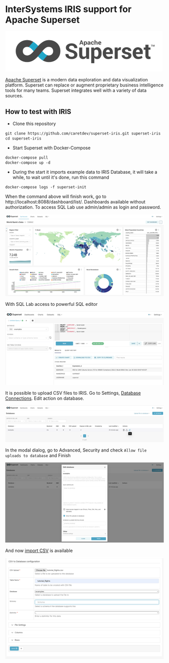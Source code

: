 # InterSystems IRIS support for Apache Superset

<img
  src="https://github.com/apache/superset/raw/master/superset-frontend/src/assets/branding/superset-logo-horiz-apache.png"
  alt="Superset"
  width="500"
/>

[Apache Superset](https://superset.apache.org/) is a modern data exploration and data visualization platform. Superset can replace or augment proprietary business intelligence tools for many teams. Superset integrates well with a variety of data sources.

## How to test with IRIS

* Clone this repository

```shell
git clone https://github.com/caretdev/superset-iris.git superset-iris
cd superset-iris
```

* Start Superset with Docker-Compose
```shell
docker-compose pull
docker-compose up -d
```

* During the start it imports example data to IRIS Database, it will take a while, to wait until it's done, run this command
```shell
docker-compose logs -f superset-init
```

When the command above will finish work, go to http://localhost:8088/dashboard/list/. Dashboards available without authorization. To access SQL Lab use admin/admin as login and password.

![Apache Superset](https://raw.githubusercontent.com/caretdev/superset-iris/main/imgs/superset.png)

With SQL Lab access to powerful SQL editor

![Apache Superset](https://raw.githubusercontent.com/caretdev/superset-iris/main/imgs/sqllab.png)

It is possible to upload CSV files to IRIS. Go to Settings, [Database Connections](http://localhost:8088/databaseview/list/). Edit action on database.

![Databases list](https://raw.githubusercontent.com/caretdev/superset-iris/main/imgs/databases.png)

In the modal dialog, go to Advanced, Security and check `Allow file uploads to database` and Finish

![Edit database](https://raw.githubusercontent.com/caretdev/superset-iris/main/imgs/edit-database.png)

And now [import CSV](http://localhost:8088/csvtodatabaseview/form) is available

![Import CSV](https://raw.githubusercontent.com/caretdev/superset-iris/main/imgs/import-csv.png)